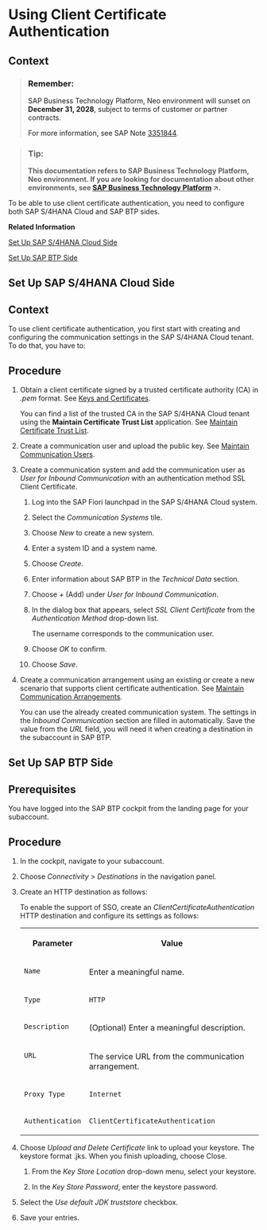 <!-- loiod360a3d2af2d426d8243e44bd8ef6a30 -->

# Using Client Certificate Authentication



<a name="loiod360a3d2af2d426d8243e44bd8ef6a30__context_zkq_1wk_scb"/>

## Context

> ### Remember:  
> SAP Business Technology Platform, Neo environment will sunset on **December 31, 2028**, subject to terms of customer or partner contracts.
> 
> For more information, see SAP Note [3351844](https://launchpad.support.sap.com/#/notes/3351844).

> ### Tip:  
> **This documentation refers to SAP Business Technology Platform, Neo environment. If you are looking for documentation about other environments, see [SAP Business Technology Platform](https://help.sap.com/viewer/65de2977205c403bbc107264b8eccf4b/Cloud/en-US/6a2c1ab5a31b4ed9a2ce17a5329e1dd8.html "SAP Business Technology Platform (SAP BTP) is an integrated offering comprised of four technology portfolios: database and data management, application development and integration, analytics, and intelligent technologies. The platform offers users the ability to turn data into business value, compose end-to-end business processes, and build and extend SAP applications quickly.") :arrow_upper_right:.**

To be able to use client certificate authentication, you need to configure both SAP S/4HANA Cloud and SAP BTP sides.

**Related Information**  


[Set Up SAP S/4HANA Cloud Side](using-client-certificate-authentication-d360a3d.md#loio8477e12f669b44feae3b77d7e47f1a18 "")

[Set Up SAP BTP Side](using-client-certificate-authentication-d360a3d.md#loio21d11edb36d148e49cec50fe4996ba00 "")

<a name="loio8477e12f669b44feae3b77d7e47f1a18"/>

<!-- loio8477e12f669b44feae3b77d7e47f1a18 -->

## Set Up SAP S/4HANA Cloud Side



## Context

To use client certificate authentication, you first start with creating and configuring the communication settings in the SAP S/4HANA Cloud tenant. To do that, you have to:



## Procedure

1.  Obtain a client certificate signed by a trusted certificate authority \(CA\) in *.pem* format. See [Keys and Certificates](https://help.sap.com/viewer/65de2977205c403bbc107264b8eccf4b/Cloud/en-US/3735938d1d1d4d04a0e976b9ad1799d5.html).

    You can find a list of the trusted CA in the SAP S/4HANA Cloud tenant using the **Maintain Certificate Trust List** application. See [Maintain Certificate Trust List](https://help.sap.com/viewer/f544846954f24b9183eddadcc41bdc3b/1808.500/en-US/2b3c3f1e4007472883abe5226e84f05f.html).

2.  Create a communication user and upload the public key. See [Maintain Communication Users](https://help.sap.com/viewer/f544846954f24b9183eddadcc41bdc3b/1808.500/en-US/eef80dda3867461c92ac1273689ed36f.html).

3.  Create a communication system and add the communication user as *User for Inbound Communication* with an authentication method SSL Client Certificate.

    1.  Log into the SAP Fiori launchpad in the SAP S/4HANA Cloud system.

    2.  Select the *Communication Systems* tile.

    3.  Choose *New* to create a new system.

    4.  Enter a system ID and a system name.

    5.  Choose *Create*.

    6.  Enter information about SAP BTP in the *Technical Data* section.

    7.  Choose *\+* \(Add\) under *User for Inbound Communication*.

    8.  In the dialog box that appears, select *SSL Client Certificate* from the *Authentication Method* drop-down list.

        The username corresponds to the communication user.

    9.  Choose *OK* to confirm.

    10. Choose *Save*.


4.  Create a communication arrangement using an existing or create a new scenario that supports client certificate authentication. See [Maintain Communication Arrangements](https://help.sap.com/viewer/f544846954f24b9183eddadcc41bdc3b/1808.500/en-US/fab3fd449cf74c6384622b98831e989e.html).

    You can use the already created communication system. The settings in the *Inbound Communication* section are filled in automatically. Save the value from the *URL* field, you will need it when creating a destination in the subaccount in SAP BTP.


<a name="loio21d11edb36d148e49cec50fe4996ba00"/>

<!-- loio21d11edb36d148e49cec50fe4996ba00 -->

## Set Up SAP BTP Side



<a name="loio21d11edb36d148e49cec50fe4996ba00__prereq_yhj_m5w_3bb"/>

## Prerequisites

You have logged into the SAP BTP cockpit from the landing page for your subaccount.



<a name="loio21d11edb36d148e49cec50fe4996ba00__steps_vhq_fww_3bb"/>

## Procedure

1.  In the cockpit, navigate to your subaccount.

2.  Choose *Connectivity* \> *Destinations* in the navigation panel.

3.  Create an HTTP destination as follows:

    To enable the support of SSO, create an *ClientCertificateAuthentication* HTTP destination and configure its settings as follows:


    <table>
    <tr>
    <th valign="top">

    Parameter


    
    </th>
    <th valign="top">

    Value


    
    </th>
    </tr>
    <tr>
    <td valign="top">
    
    `Name`


    
    </td>
    <td valign="top">
    
    Enter a meaningful name.


    
    </td>
    </tr>
    <tr>
    <td valign="top">
    
    `Type`


    
    </td>
    <td valign="top">
    
    `HTTP`


    
    </td>
    </tr>
    <tr>
    <td valign="top">
    
    `Description`


    
    </td>
    <td valign="top">
    
    \(Optional\) Enter a meaningful description.


    
    </td>
    </tr>
    <tr>
    <td valign="top">
    
    `URL`


    
    </td>
    <td valign="top">
    
    The service URL from the communication arrangement.


    
    </td>
    </tr>
    <tr>
    <td valign="top">
    
    `Proxy Type`


    
    </td>
    <td valign="top">
    
    `Internet`


    
    </td>
    </tr>
    <tr>
    <td valign="top">
    
    `Authentication`


    
    </td>
    <td valign="top">
    
    `ClientCertificateAuthentication`


    
    </td>
    </tr>
    </table>
    
4.  Choose *Upload and Delete Certificate* link to upload your keystore. The keystore format .jks. When you finish uploading, choose Close.

    1.  From the *Key Store Location* drop-down menu, select your keystore.

    2.  In the *Key Store Password*, enter the keystore password.


5.  Select the *Use default JDK truststore* checkbox.

6.  Save your entries.


